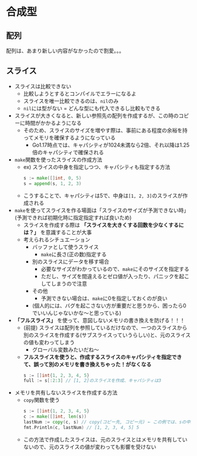 # 合成型

## 配列
配列は、あまり新しい内容がなかったので割愛。。。

## スライス
- スライスは比較できない
  - 比較しようとするとコンパイルでエラーになるよ
  - スライスを唯一比較できるのは、`nil`のみ
  - `nil`には型がない = どんな型にも代入できるし比較もできる
- スライスが大きくなると、新しい参照先の配列を作成するが、この時のコピーに時間がかかるようになる
  - そのため、スライスのサイズを増やす際は、事前にある程度の余裕を持ってメモリを確保するようになっている
    - Go1.17時点では、キャパシティが1024未満なら2倍、それ以降は1.25倍のキャパシティで確保される
- `make`関数を使ったスライスの作成方法
  - ex) スライスの中身を指定しつつ、キャパシティも指定する方法
    ```go
    s := make([]int, 0, 5)
    s = append(s, 1, 2, 3)
    ```
  - こうすることで、キャパシティは5で、中身は`[1, 2, 3]`のスライスが作成される
- `make`を使ってスライスを作る場面は「スライスのサイズが予測できない時」(予測できれば初期化時に指定指定すれば良いため)
  - スライスを作成する際は **「スライスを大きくする回数を少なくするには？」** を意識することが大事
  - 考えられるシチュエーション
    - バッファとして使うスライス
      - `make`に長さ(正の数)指定する
    - 別のスライスにデータを移す場合
      - 必要なサイズがわかっているので、`make`にそのサイズを指定する
      - ただし、サイズを間違えるとゼロ値が入ったり、パニックを起こしてしまうので注意
    - その他
      - 予測できない場合は、`make`に0を指定しておくのが良い
    - (個人的には、バグを起こさない方が重要だと思うから、困ったら0でいいんじゃないかな〜と思っている)
- **「フルスライス」** を使って、意図しないメモリの書き換えを防げる！！！
  - (前提) スライスは配列を参照しているだけなので、一つのスライスから別のスライスを作成する(サブスライスっていうらしい)と、元のスライスの値も変わってしまう
    - グローバル変数みたいだね〜
  - **フルスライスを使うと、作成するスライスのキャパシティを指定できて、誤って別のメモリを書き換えちゃった！がなくなる**
    ```go
    s := []int{1, 2, 3, 4, 5}
    full := s[:2:3] // [1, 2]のスライスを作成、キャパシティは3
    ```
- メモリを共有しないスライスを作成する方法
  - `copy`関数を使う
    ```go
    s := []int{1, 2, 3, 4, 5}
    c := make([]int, len(s))
    lastNum := copy(c, s) // copy(コピー先, コピー元) ← この例では、sの中身をcにコピーしている（返り値はコピーされた要素数）
    fmt.Println(c, lastNum) // [1, 2, 3, 4, 5] 5
    ```
  - この方法で作成したスライスは、元のスライスとはメモリを共有していないので、元のスライスの値が変わっても影響を受けない
